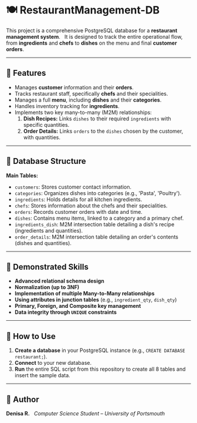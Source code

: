   # 🍽️ RestaurantManagement-DB

This project is a comprehensive PostgreSQL database for a **restaurant management system**.  
It is designed to track the entire operational flow, from **ingredients** and **chefs** to **dishes** on the menu and final **customer orders**.

---

## 📘 Features
- Manages **customer** information and their **orders**.
- Tracks restaurant staff, specifically **chefs** and their specialities.
- Manages a full **menu**, including **dishes** and their **categories**.
- Handles inventory tracking for **ingredients**.
- Implements two key many-to-many (M2M) relationships:
    1.  **Dish Recipes:** Links `dishes` to their required `ingredients` with specific quantities.
    2.  **Order Details:** Links `orders` to the `dishes` chosen by the customer, with quantities.

---

## 🧱 Database Structure
**Main Tables:**
- `customers`: Stores customer contact information.
- `categories`: Organizes dishes into categories (e.g., 'Pasta', 'Poultry').
- `ingredients`: Holds details for all kitchen ingredients.
- `chefs`: Stores information about the chefs and their specialities.
- `orders`: Records customer orders with date and time.
- `dishes`: Contains menu items, linked to a category and a primary chef.
- `ingredients_dish`: M2M intersection table detailing a dish's recipe (ingredients and quantities).
- `order_details`: M2M intersection table detailing an order's contents (dishes and quantities).

---

## 🧠 Demonstrated Skills
- **Advanced relational schema design**
- **Normalization (up to 3NF)**
- **Implementation of multiple Many-to-Many relationships**
- **Using attributes in junction tables** (e.g., `ingredient_qty`, `dish_qty`)
- **Primary, Foreign, and Composite key management**
- **Data integrity through `UNIQUE` constraints**

---

## 🚀 How to Use
1.  **Create a database** in your PostgreSQL instance (e.g., `CREATE DATABASE restaurant;`).
2.  **Connect** to your new database.
3.  **Run** the entire SQL script from this repository to create all 8 tables and insert the sample data.

---

## 📩 Author
**Denisa R.**  
*Computer Science Student – University of Portsmouth*